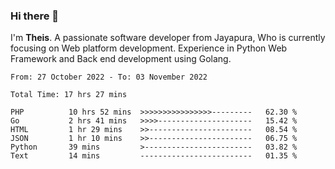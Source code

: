 ### Hi there 👋

I'm <b>Theis</b>. A passionate software developer from Jayapura, Who is currently focusing on Web platform development. Experience in Python Web Framework and Back end development using Golang.

 
 <!--START_SECTION:waka-->

```text
From: 27 October 2022 - To: 03 November 2022

Total Time: 17 hrs 27 mins

PHP          10 hrs 52 mins  >>>>>>>>>>>>>>>>---------   62.30 %
Go           2 hrs 41 mins   >>>>---------------------   15.42 %
HTML         1 hr 29 mins    >>-----------------------   08.54 %
JSON         1 hr 10 mins    >>-----------------------   06.75 %
Python       39 mins         >------------------------   03.82 %
Text         14 mins         -------------------------   01.35 %
```

<!--END_SECTION:waka-->
